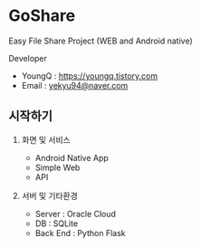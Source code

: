 # GoShare
Easy File Share Project (WEB and Android native)

Developer
 * YoungQ : <https://youngq.tistory.com>
 * Email  : yekyu94@naver.com


## 시작하기
 1. 화면 및 서비스
    - Android Native App
    - Simple Web
    - API

 2. 서버 및 기타환경
    - Server   : Oracle Cloud
    - DB       : SQLite
    - Back End : Python Flask
    